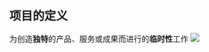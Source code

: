 
## 项目的定义
为创造**独特**的产品、服务或成果而进行的**临时性**工作
![](https://raw.githubusercontent.com/a812305914/PMP/main/img/202210161053687.png)
